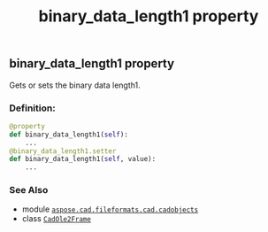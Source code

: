 ﻿---
title: binary_data_length1 property
second_title: Aspose.CAD for Python via .NET API References
description: 
type: docs
weight: 110
url: /python-net/aspose.cad.fileformats.cad.cadobjects/cadole2frame/binary_data_length1/
is_root: false
---

## binary_data_length1 property


Gets or sets the binary data length1.
### Definition:
```python
@property
def binary_data_length1(self):
    ...
@binary_data_length1.setter
def binary_data_length1(self, value):
    ...
```

### See Also
* module [`aspose.cad.fileformats.cad.cadobjects`](../../)
* class [`CadOle2Frame`](/cad/python-net/aspose.cad.fileformats.cad.cadobjects/cadole2frame)
